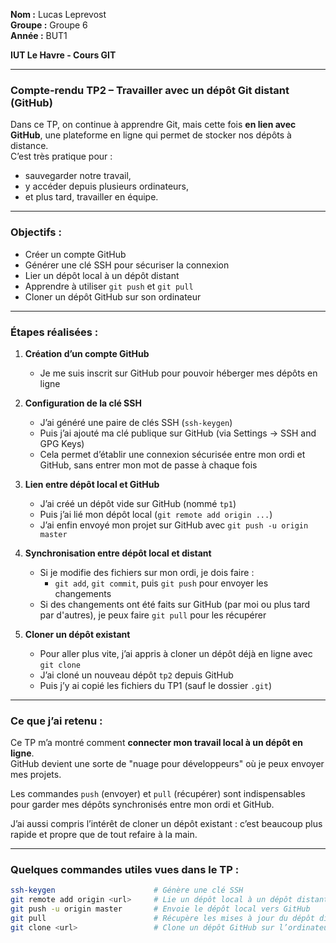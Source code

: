 **Nom :** Lucas Leprevost  
**Groupe :** Groupe 6  
**Année :** BUT1  

**IUT Le Havre - Cours GIT**

---

### Compte-rendu TP2 – Travailler avec un dépôt Git distant (GitHub)

Dans ce TP, on continue à apprendre Git, mais cette fois **en lien avec GitHub**, une plateforme en ligne qui permet de stocker nos dépôts à distance.  
C’est très pratique pour :
- sauvegarder notre travail,
- y accéder depuis plusieurs ordinateurs,
- et plus tard, travailler en équipe.

---

### Objectifs :
- Créer un compte GitHub
- Générer une clé SSH pour sécuriser la connexion
- Lier un dépôt local à un dépôt distant
- Apprendre à utiliser `git push` et `git pull`
- Cloner un dépôt GitHub sur son ordinateur

---

### Étapes réalisées :

1. **Création d’un compte GitHub**
   - Je me suis inscrit sur GitHub pour pouvoir héberger mes dépôts en ligne

2. **Configuration de la clé SSH**
   - J’ai généré une paire de clés SSH (`ssh-keygen`)
   - Puis j’ai ajouté ma clé publique sur GitHub (via Settings → SSH and GPG Keys)
   - Cela permet d’établir une connexion sécurisée entre mon ordi et GitHub, sans entrer mon mot de passe à chaque fois

3. **Lien entre dépôt local et GitHub**
   - J’ai créé un dépôt vide sur GitHub (nommé `tp1`)
   - Puis j’ai lié mon dépôt local (`git remote add origin ...`)
   - J’ai enfin envoyé mon projet sur GitHub avec `git push -u origin master`

4. **Synchronisation entre dépôt local et distant**
   - Si je modifie des fichiers sur mon ordi, je dois faire :
     - `git add`, `git commit`, puis `git push` pour envoyer les changements
   - Si des changements ont été faits sur GitHub (par moi ou plus tard par d'autres), je peux faire `git pull` pour les récupérer

5. **Cloner un dépôt existant**
   - Pour aller plus vite, j’ai appris à cloner un dépôt déjà en ligne avec `git clone`
   - J’ai cloné un nouveau dépôt `tp2` depuis GitHub
   - Puis j’y ai copié les fichiers du TP1 (sauf le dossier `.git`)

---

### Ce que j’ai retenu :
Ce TP m’a montré comment **connecter mon travail local à un dépôt en ligne**.  
GitHub devient une sorte de "nuage pour développeurs" où je peux envoyer mes projets.

Les commandes `push` (envoyer) et `pull` (récupérer) sont indispensables pour garder mes dépôts synchronisés entre mon ordi et GitHub.

J’ai aussi compris l’intérêt de cloner un dépôt existant : c’est beaucoup plus rapide et propre que de tout refaire à la main.

---

### Quelques commandes utiles vues dans le TP :
```bash
ssh-keygen                      # Génère une clé SSH
git remote add origin <url>     # Lie un dépôt local à un dépôt distant
git push -u origin master       # Envoie le dépôt local vers GitHub
git pull                        # Récupère les mises à jour du dépôt distant
git clone <url>                 # Clone un dépôt GitHub sur l’ordinateur
